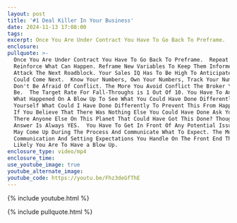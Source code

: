 ```yaml
---
layout: post
title: '#1 Deal Killer In Your Business'
date: 2024-11-13 17:08:00
tags:
excerpt: Once You Are Under Contract You Have To Go Back To Preframe.
enclosure:
pullquote: >-
  Once You Are Under Contract You Have To Go Back To Preframe.  Repeat and
  Reinforce What Can Happen. Reframe New Variables To Keep Them Informed. 
  Attack The Next Roadblock. Your Sales IQ Has To Be High To Anticipate What
  Could Come Next.  Know Your Numbers, Own Your Numbers, Track Your Numbers. 
  Don't Be Afraid Of Conflict. The More You Avoid Conflict The Broker You Will
  Be.  The Target Rate For Fall-Throughs is 1 Out Of 10. You Have To Analyze
  What Happened On A Blow Up To See What You Could Have Done Differently.  Ask
  Yourself What Could I Have Done Differently To Prevent This From Happening?. 
  If You Believe That There Was Nothing Else You Could Have Done Ask Yourself Is
  There Anyone Else On This Planet That Could Have Got This Done? Though The
  Answer Is Always YES.  You Have To Get In Front Of Any Potential Issues That
  May Come Up During The Process And Communicate What To Expect. The More
  Communication And Setting Expectations You Handle On The Front End The Less
  Likely You Are To Have a Blow Up.
enclosure_type: video/mp4
enclosure_time:
use_youtube_image: true
youtube_alternate_image:
youtube_code: https://youtu.be/Fhz3deGfThE
---
```

{% include youtube.html %}

{% include pullquote.html %}